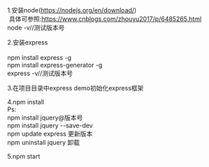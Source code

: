 1.安装node(https://nodejs.org/en/download/)<br />
  &nbsp;具体可参照:https://www.cnblogs.com/zhouyu2017/p/6485265.html<br />
  node -v//测试版本号

2.安装express<br /><br />
  npm install express -g<br />
  npm install express-generator -g<br />
  express -v//测试版本号
  
3.在项目目录中express demo初始化express框架

4.npm install
<br />
Ps: <br />
  npm install jquery@版本号<br />
  npm install jquery --save-dev<br />
  npm update express 更新版本<br />
  npm uninstall jquery 卸载

5.npm start
